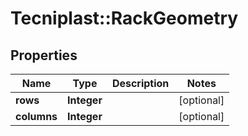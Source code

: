 # Tecniplast::RackGeometry

## Properties
Name | Type | Description | Notes
------------ | ------------- | ------------- | -------------
**rows** | **Integer** |  | [optional] 
**columns** | **Integer** |  | [optional] 


